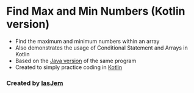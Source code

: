 # Find Max and Min Numbers (Kotlin version)
* Find the maximum and minimum numbers within an array
* Also demonstrates the usage of Conditional Statement and Arrays in Kotlin
* Based on the [Java version](https://github.com/iasjem/max-and-min-numbers-java) of the same program
* Created to simply practice coding in [Kotlin](https://kotlinlang.org/)

### Created by [IasJem](https://github.com/iasjem)